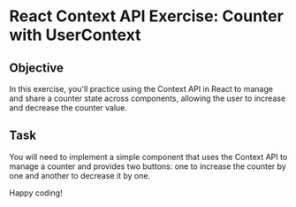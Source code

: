 
# React Context API Exercise: Counter with UserContext

## Objective
In this exercise, you'll practice using the Context API in React to manage and share a counter state across components, allowing the user to increase and decrease the counter value.

## Task
You will need to implement a simple component that uses the Context API to manage a counter and provides two buttons: one to increase the counter by one and another to decrease it by one.

Happy coding!
